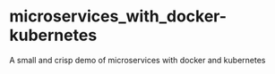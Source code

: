 # microservices_with_docker-kubernetes
A small and crisp demo of microservices with docker and kubernetes
